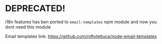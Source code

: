 # DEPRECATED!

i18n features has ben ported to `email-templates` npm module and now you dont need this module

Email templates link: https://github.com/niftylettuce/node-email-templates

